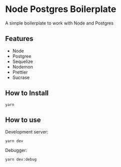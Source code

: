 # Node Postgres Boilerplate

A simple boilerplate to work with Node and Postgres

## Features
* Node
* Postgree
* Sequelize
* Nodemon
* Prettier
* Sucrase

## How to Install

```
yarn
```

## How to use

Development server:
```
yarn dev
```

Debugger:
```
yarn dev:debug
```